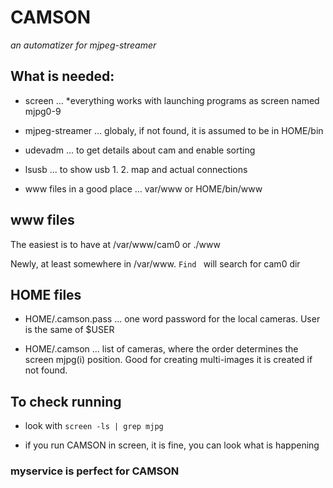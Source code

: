 # CAMSON

*an automatizer for mjpeg-streamer*

## What is needed:

- screen ... *everything works with launching programs as screen named mjpg0-9

- mjpeg-streamer ... globaly, if not found, it is assumed to be in  HOME/bin

- udevadm  ... to get details about cam and enable sorting

- lsusb ... to show usb 1. 2. map and actual connections

- www files in a good place ... var/www or HOME/bin/www



## www files

  The easiest is to have at /var/www/cam0  or ./www

  Newly, at least somewhere in /var/www. ```Find ``` will search for cam0 dir
 
## HOME files
 
 - HOME/.camson.pass  ... one word  password for the local cameras. User is the same of $USER
 
 - HOME/.camson ... list of cameras, where the order determines the screen mjpg(i) position. Good for creating multi-images
  it is created if not found.
 
## To check running

 - look with ```screen -ls | grep mjpg ```

 - if you run CAMSON in screen, it is fine, you can look what is happening

### myservice is perfect for CAMSON